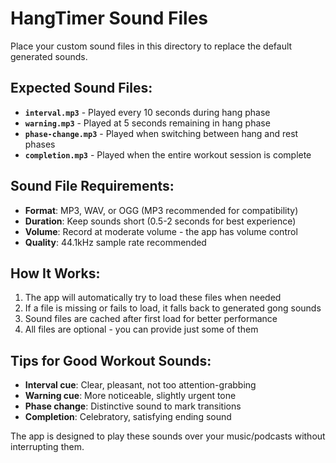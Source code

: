 # HangTimer Sound Files

Place your custom sound files in this directory to replace the default generated sounds.

## Expected Sound Files:

- **`interval.mp3`** - Played every 10 seconds during hang phase
- **`warning.mp3`** - Played at 5 seconds remaining in hang phase  
- **`phase-change.mp3`** - Played when switching between hang and rest phases
- **`completion.mp3`** - Played when the entire workout session is complete

## Sound File Requirements:

- **Format**: MP3, WAV, or OGG (MP3 recommended for compatibility)
- **Duration**: Keep sounds short (0.5-2 seconds for best experience)
- **Volume**: Record at moderate volume - the app has volume control
- **Quality**: 44.1kHz sample rate recommended

## How It Works:

1. The app will automatically try to load these files when needed
2. If a file is missing or fails to load, it falls back to generated gong sounds
3. Sound files are cached after first load for better performance
4. All files are optional - you can provide just some of them

## Tips for Good Workout Sounds:

- **Interval cue**: Clear, pleasant, not too attention-grabbing
- **Warning cue**: More noticeable, slightly urgent tone
- **Phase change**: Distinctive sound to mark transitions
- **Completion**: Celebratory, satisfying ending sound

The app is designed to play these sounds over your music/podcasts without interrupting them.